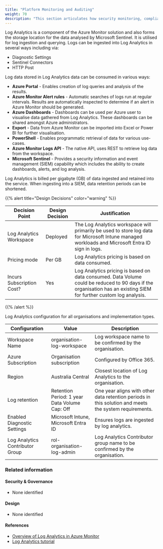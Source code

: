```yaml
---
title: "Platform Monitoring and Auditing"
weight: 70
description: "This section articulates how security monitoring, compliance, threat detection and response from Hosted Services, Web Services, Platform Data and Identity and Endpoints come together in a centralised cloud security solution for platform security operations and audit for system(s) built using ASD's Blueprint for Secure Cloud."
---
```


Log Analytics is a component of the Azure Monitor solution and also forms the storage location for the data analysed by Microsoft Sentinel. It is utilised for log ingestion and querying. Logs can be ingested into Log Analytics in several ways including via:

* Diagnostic Settings
* Sentinel Connectors
* HTTP Post

Log data stored in Log Analytics data can be consumed in various ways:

* **Azure Portal** - Enables creation of log queries and analysis of the results.
* **Azure Monitor Alert rules** - Automatic searches of logs run at regular intervals. Results are automatically inspected to determine if an alert in Azure Monitor should be generated.
* **Azure Dashboards** - Dashboards can be used per Azure user to visualise data gathered from Log Analytics. These dashboards can be shared amongst Azure administrators.
* **Export** - Data from Azure Monitor can be imported into Excel or Power BI for further visualisation.
* **PowerShell** - Enables programmatic retrieval of data for various use-cases.
* **Azure Monitor Logs API** - The native API, uses REST to retrieve log data from the workspace.
* **Microsoft Sentinel** - Provides a security information and event management (SIEM) capability which includes the ability to create dashboards, alerts, and log analysis.

Log Analytics is billed per gigabyte (GB) of data ingested and retained into the service. When ingesting into a SIEM, data retention periods can be shortened.

{{% alert title="Design Decisions" color="warning" %}}

| Decision Point            | Design Decision | Justification                                                                                                                                                      |
|---------------------------|-----------------|--------------------------------------------------------------------------------------------------------------------------------------------------------------------|
| Log Analytics Workspace   | Deployed        | The Log Analytics workspace will primarily be used to store log data for Microsoft Intune managed workloads and Microsoft Entra ID sign in logs.                   |
| Pricing mode              | Per GB          | Log Analytics pricing is based on data consumed.                                                                                                                   |
| Incurs Subscription Cost? | Yes             | Log Analytics pricing is based on data consumed. Data Volume could be reduced to 90 days if the organisation has an existing SIEM for further custom log analysis. |

{{% /alert %}}

Log Analytics configuration for all organisations and implementation types.

| Configuration                   | Value                                            | Description                                                                                           |
|---------------------------------|--------------------------------------------------|-------------------------------------------------------------------------------------------------------|
| Workspace Name                  | organisation-log-workspace                       | Log workspace name to be confirmed by the organisation.                                               |
| Azure Subscription              | Organisation subscription                        | Configured by Office 365.                                                                             |
| Region                          | Australia Central                                | Closest location of Log Analytics to the organisation.                                                |
| Log retention                   | Retention Period: 1 year<br>Data Volume Cap: Off | One year aligns with other data retention periods in this solution and meets the system requirements. |
| Enabled Diagnostic Settings     | Microsoft Intune, Microsoft Entra ID             | Ensures logs are ingested by log analytics.                                                           |
| Log Analytics Contributor Group | rol-organisation-log-admin                       | Log Analytics Contributor group name to be confirmed by the organisation.                             |

### Related information

#### Security & Governance

* None identified

#### Design

* None identified

#### References

* [Overview of Log Analytics in Azure Monitor](https://learn.microsoft.com/azure/azure-monitor/logs/log-analytics-overview)
* [Log Analytics tutorial](https://learn.microsoft.com/azure/azure-monitor/logs/log-analytics-tutorial)
